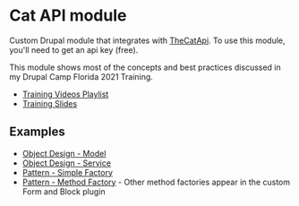 # Cat API module

Custom Drupal module that integrates with [TheCatApi](https://thecatapi.com/).
To use this module, you'll need to get an api key (free).

This module shows most of the concepts and best practices discussed in my Drupal Camp Florida 2021 Training.

* [Training Videos Playlist](https://youtube.com/playlist?list=PL8xTPkdstN3FOsuEJ_WibrF4xMelXRG4K)
* [Training Slides](https://www.daggerhartlab.com/wp-content/uploads/Intermediate-OOP-in-Drupal-Jonathan-Daggerhart.pdf)

## Examples

* [Object Design - Model](src/Model/CatBreed.php)
* [Object Design - Service](src/Service/CatApiClient.php)
* [Pattern - Simple Factory](src/Service/CatBreedFactory.php)
* [Pattern - Method Factory](src/Controller/BrowseCatsPage.php) - Other method factories appear in the custom Form and Block plugin

